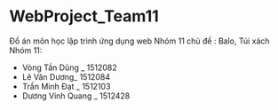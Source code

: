 # WebProject_Team11
Đồ án môn học lập trình ứng dụng web
Nhóm 11
chủ đề : Balo, Túi xách
Nhóm 11:
  + Vòng Tần Dũng _ 1512082
  + Lê Văn Dương_ 1512084
  + Trần Minh Đạt _ 1512103
  + Dương Vinh Quang _ 1512428
